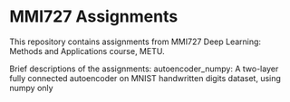 # MMI727 Assignments
This repository contains assignments from MMI727 Deep Learning: Methods and Applications course, METU.

Brief descriptions of the assignments:
autoencoder_numpy: A two-layer fully connected autoencoder on MNIST handwritten digits dataset, using numpy only
